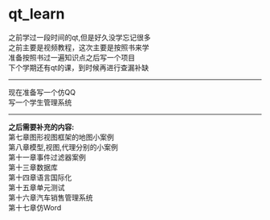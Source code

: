 # qt_learn

 之前学过一段时间的qt,但是好久没学忘记很多<br/>
 之前主要是视频教程，这次主要是按照书来学<br/>
 准备按照书过一遍知识点之后写一个项目<br/>
 下个学期还有qt的课，到时候再进行查漏补缺<br/>
 
--------
 现在准备写一个仿QQ<br/>
 写一个学生管理系统<br/>
 
--------
 **之后需要补充的内容:**<br/>
 第七章图形视图框架的地图小案例<br/>
 第八章模型,视图,代理分别的小案例<br/>
 第十一章事件过滤器案例<br/>
 第十三章数据库<br/>
 第十四章语言国际化<br/>
 第十五章单元测试<br/>
 第十六章汽车销售管理系统<br/>
 第十七章仿Word<br/>
 
